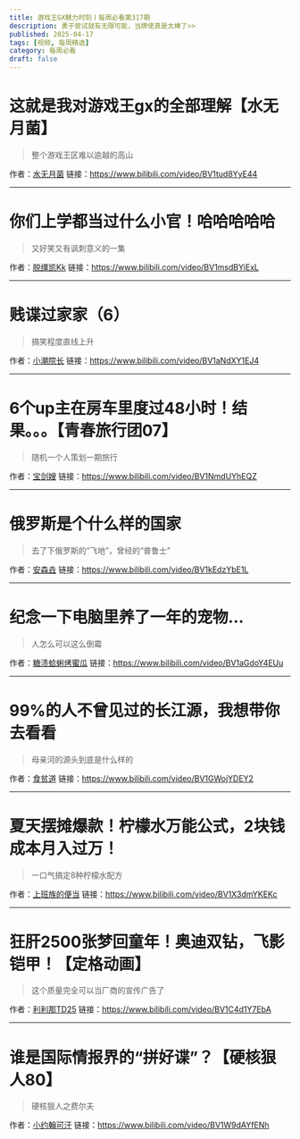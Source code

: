 ```yaml
---
title: 游戏王GX魅力时刻丨每周必看第317期
description: 勇于尝试就有无限可能，当牌佬真是太棒了>>
published: 2025-04-17
tags: [视频, 每周精选]
category: 每周必看
draft: false
---
```


# 这就是我对游戏王gx的全部理解【水无月菌】
> 整个游戏王区难以逾越的高山

作者：[水无月菌](https://space.bilibili.com/1958342)
链接：https://www.bilibili.com/video/BV1tud8YyE44

---

# 你们上学都当过什么小官！哈哈哈哈哈
> 又好笑又有讽刺意义的一集

作者：[脱缰凯Kk](https://space.bilibili.com/373388923)
链接：https://www.bilibili.com/video/BV1msdBYiExL

---

# 贱谍过家家（6）
> 搞笑程度直线上升

作者：[小潮院长](https://space.bilibili.com/5970160)
链接：https://www.bilibili.com/video/BV1aNdXY1EJ4

---

# 6个up主在房车里度过48小时！结果。。。【青春旅行团07】
> 随机一个人策划一期旅行

作者：[宝剑嫂](https://space.bilibili.com/113362335)
链接：https://www.bilibili.com/video/BV1NmdUYhEQZ

---

# 俄罗斯是个什么样的国家
> 去了下俄罗斯的“飞地”，曾经的“普鲁士”

作者：[安森垚](https://space.bilibili.com/11498155)
链接：https://www.bilibili.com/video/BV1kEdzYbE1L

---

# 纪念一下电脑里养了一年的宠物…
> 人怎么可以这么倒霉

作者：[糖渍蛤蜊烤蜜瓜](https://space.bilibili.com/22605095)
链接：https://www.bilibili.com/video/BV1aGdoY4EUu

---

# 99%的人不曾见过的长江源，我想带你去看看
> 母亲河的源头到底是什么样的

作者：[食贫道](https://space.bilibili.com/39627524)
链接：https://www.bilibili.com/video/BV1GWojYDEY2

---

# 夏天摆摊爆款！柠檬水万能公式，2块钱成本月入过万！
> 一口气搞定8种柠檬水配方

作者：[上班族的便当](https://space.bilibili.com/50660116)
链接：https://www.bilibili.com/video/BV1X3dmYKEKc

---

# 狂肝2500张梦回童年！奥迪双钻，飞影铠甲！【定格动画】
> 这个质量完全可以当厂商的宣传广告了

作者：[利利那TD25](https://space.bilibili.com/2017611)
链接：https://www.bilibili.com/video/BV1C4d1Y7EbA

---

# 谁是国际情报界的“拼好谍”？【硬核狠人80】
> 硬核狠人之费尔夫

作者：[小约翰可汗](https://space.bilibili.com/23947287)
链接：https://www.bilibili.com/video/BV1W9dAYfENh

